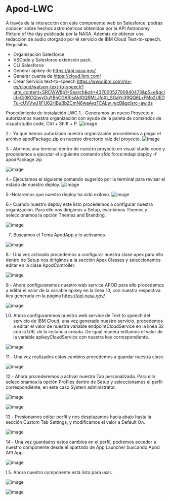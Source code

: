 # Apod-LWC
A través de la interacción con este componente web en Salesforce, podrás conocer sobre hechos astronómicos obtenidos por la API Astronomy Picture of the day publicada por la NASA. Además de obtener una redacción de audio otorgado por el servicio de IBM Cloud Text-to-speech. 
Requisitos:
- Organización Salesforce
- VSCode y Salesforce extensión pack.
- CLI Salesforce
- Generar apikey de https://api.nasa.gov/
- Generar cuenta de https://cloud.ibm.com/
- Crear Servicio text-to-speech https://www.ibm.com/mx-es/cloud/watson-text-to-speech?utm_content=SRCWW&p1=Search&p4=43700052790840473&p5=e&gclid=Cj0KCQjwyOuYBhCGARIsAIdGQRMLJfoXt_SGaYn39QQ6LxFMo2UEDTu-cUVVwJ1jFU62HBuBbZCmN6waAvzTEALw_wcB&gclsrc=aw.ds

Procedimiento de instalación LWC
1.- Generamos un nuevo Proyecto y autorizamos nuestra organización con ayuda de la paleta de comandos de visual studio code, Ctrl + Shift + P.
![image](https://user-images.githubusercontent.com/86945047/195680384-44a8066d-7903-4102-8be9-ce1359c5e061.png)

2.- Ya que hemos autorizado nuestra organización procedemos a pegar el archivo apodPackage.zip en nuestro directorio raíz del proyecto.
![image](https://user-images.githubusercontent.com/86945047/195680635-cbba9ef3-f0c6-4092-a6eb-ba2b63c655c4.png)

3.- Abrimos una terminal dentro de nuestro proyecto en visual studio code y procedemos a ejecutar el siguiente comando sfdx force:mdapi:deploy -f apodPackage.zip

![image](https://user-images.githubusercontent.com/86945047/195680708-10e56332-c193-4068-a499-5b6f0a3b048a.png)

4.- Ejecutamos el siguiente comando sugerido por la terminal para revisar el estado de nuestro deploy.
![image](https://user-images.githubusercontent.com/86945047/195680763-18c269a4-d8c1-4cff-a827-73551f07d2c8.png)

5.-Notaremos que nuestro deploy ha sido exitoso.
![image](https://user-images.githubusercontent.com/86945047/195680846-02e30f0e-249d-4e4e-be04-070566463775.png)

6.- Cuando nuestro deploy este listo procedemos a configurar nuestra organización. Para ello nos dirigimos a Setup, escribimos Themes y seleccionamos la opción Themes and Branding.

![image](https://user-images.githubusercontent.com/86945047/195680919-0de1cbb0-58e0-48a5-be01-d93cf796748b.png)

7. Buscamos el Tema ApodApp y lo activamos.

![image](https://user-images.githubusercontent.com/86945047/195681001-ff3916dd-f61f-4117-9454-ae3dc631153c.png)

8.- Una vez activado procedemos a configurar nuestra clase apex para ello dentro de Setup nos dirigimos a la sección Apex Classes y seleccionamos editar en la clase ApodController.

![image](https://user-images.githubusercontent.com/86945047/195681064-b0ed3045-4e89-4df1-8343-6ccb3c72818f.png)

9.- Ahora configuraremos nuestro web service APOD para ello procedemos a editar el valor de la variable apikey en la línea 10, con nuestra respectiva key generada en la página https://api.nasa.gov/ 

![image](https://user-images.githubusercontent.com/86945047/195681331-f524cbae-4bd9-4d75-8b81-84b2e2df49eb.png)

10. Ahora configuraremos nuestro web service de Text to speech del servicio de IBM Cloud, una vez generado nuestro servicio, procedemos a editar el valor de nuestra variable endpointCloudService en la línea 32 con la URL de la instancia creada. De igual manera editamos el valor de la variable apikeyCloudService con nuestra key correspondiente.

![image](https://user-images.githubusercontent.com/86945047/195681384-852a98a1-ed6f-48b7-a033-8ec73197979f.png)

11.- Una vez realizados estos cambios procedemos a guardar nuestra clase.

![image](https://user-images.githubusercontent.com/86945047/195681436-60ec9af6-e1c1-4404-b154-a320b642b5b2.png)

12.- Ahora procederemos a activar nuestra Tab personalizada. Para ello seleccionamos la opción Profiles dentro de Setup y seleccionamos el perfil correspondiente, en este caso System administrator.

![image](https://user-images.githubusercontent.com/86945047/195681522-fe946b3d-6c7b-49ce-8c10-75b0a3bc40fd.png)

![image](https://user-images.githubusercontent.com/86945047/195681549-93d6d976-e00c-4c1d-8222-5ff27a3d0c67.png)

13.- Presionamos editar perfil y nos desplazamos hacia abajo hasta la sección Custom Tab Settings, y modificamos el valor a Default On.

![image](https://user-images.githubusercontent.com/86945047/195681622-6d2573f0-38f4-4042-b771-3d6a7924c547.png)

14.- Una vez guardados estos cambios en el perfil, podremos acceder a nuestro componente desde el apartado de App Launcher buscando Apod API App.

![image](https://user-images.githubusercontent.com/86945047/195681697-e6403a1b-86fc-46f6-bbfa-0eff0bd005b0.png)

15. Ahora nuestro componente está listo para usar.

![image](https://user-images.githubusercontent.com/86945047/195681771-74595ba7-a20d-4fa0-97b8-8c265c50f2df.png)

![image](https://user-images.githubusercontent.com/86945047/195681794-f158a658-b89e-4a0c-8f90-a430be1d5c82.png)



